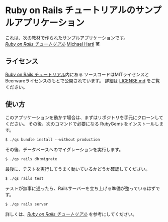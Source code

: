 # Ruby on Rails チュートリアルのサンプルアプリケーション

これは、次の教材で作られたサンプルアプリケーションです。   
[*Ruby on Rails チュートリアル*](https://railstutorial.jp/)
[Michael Hartl](http://www.michaelhartl.com/) 著

## ライセンス

[Ruby on Rails チュートリアル](https://railstutorial.jp/)内にある
ソースコードはMITライセンスとBeerwareライセンスのもとで公開されています。
詳細は [LICENSE.md](LICENSE.md) をご覧ください。

## 使い方

このアプリケーションを動かす場合は、まずはリポジトリを手元にクローンしてください。
その後、次のコマンドで必要になる RubyGems をインストールします。

```
$ ./qs bundle install --without production
```

その後、データベースへのマイグレーションを実行します。

```
$ ./qs rails db:migrate
```

最後に、テストを実行してうまく動いているかどうか確認してください。

```
$ ./qs rails test
```

テストが無事に通ったら、Railsサーバーを立ち上げる準備が整っているはずです。

```
$ ./qs rails server
```

詳しくは、[*Ruby on Rails チュートリアル*](https://railstutorial.jp/)
を参考にしてください。
